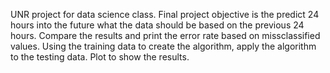 UNR project for data science class. Final project objective is the predict 24 hours into the future what the data should be based on the previous 24 hours. 
Compare the results and print the error rate based on missclassified values. 
Using the training data to create the algorithm, apply the algorithm to the testing data. Plot to show the results. 
